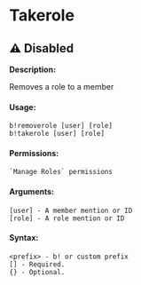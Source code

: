 # Takerole

## ⚠️ Disabled



**Description:**

Removes a role to a member

#### Usage:

```
b!removerole [user] [role]
b!takerole [user] [role]
```

#### Permissions:

```
`Manage Roles` permissions
```

#### Arguments:

```
[user] - A member mention or ID
[role] - A role mention or ID
```

#### Syntax:

```
<prefix> - b! or custom prefix
[] - Required.
{} - Optional.
```
